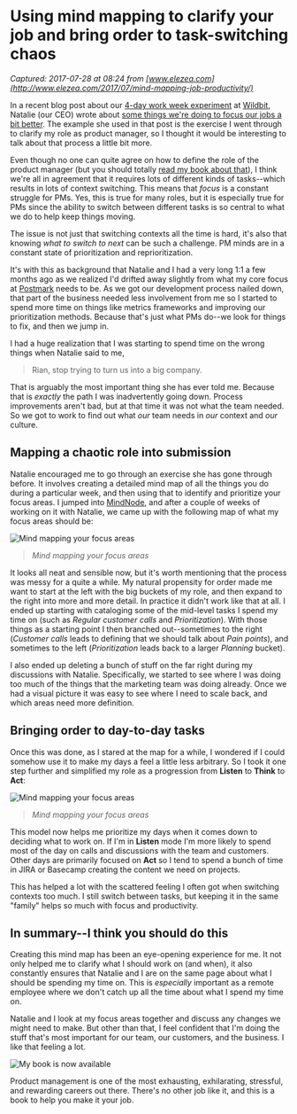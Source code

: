 # Using mind mapping to clarify your job and bring order to task-switching chaos

_Captured: 2017-07-28 at 08:24 from [www.elezea.com](http://www.elezea.com/2017/07/mind-mapping-job-productivity/)_

In a recent blog post about our [4-day work week experiment](https://wildbit.com/blog/2017/05/31/experimenting-with-a-4-day-work-week) at [Wildbit](https://wildbit.com), Natalie (our CEO) wrote about [some things we're doing to focus our jobs a bit better](https://wildbit.com/blog/2017/06/05/reducing-hours-by-focusing-your-job). The example she used in that post is the exercise I went through to clarify my role as product manager, so I thought it would be interesting to talk about that process a little bit more.

Even though no one can quite agree on how to define the role of the product manager (but you should totally [read my book about that](https://www.amazon.com/dp/B00M0KTVTO/?tag=leavethegreat-20)), I think we're all in agreement that it requires lots of different kinds of tasks--which results in lots of context switching. This means that _focus_ is a constant struggle for PMs. Yes, this is true for many roles, but it is especially true for PMs since the ability to switch between different tasks is so central to what we do to help keep things moving.

The issue is not just that switching contexts all the time is hard, it's also that knowing _what to switch to next_ can be such a challenge. PM minds are in a constant state of prioritization and reprioritization.

It's with this as background that Natalie and I had a very long 1:1 a few months ago as we realized I'd drifted away slightly from what my core focus at [Postmark](https://postmarkapp.com) needs to be. As we got our development process nailed down, that part of the business needed less involvement from me so I started to spend more time on things like metrics frameworks and improving our prioritization methods. Because that's just what PMs do--we look for things to fix, and then we jump in.

I had a huge realization that I was starting to spend time on the wrong things when Natalie said to me,

> Rian, stop trying to turn us into a big company.

That is arguably the most important thing she has ever told me. Because that is _exactly_ the path I was inadvertently going down. Process improvements aren't bad, but at that time it was not what the team needed. So we got to work to find out what _our_ team needs in _our_ context and _our_ culture.

## Mapping a chaotic role into submission

Natalie encouraged me to go through an exercise she has gone through before. It involves creating a detailed mind map of all the things you do during a particular week, and then using that to identify and prioritize your focus areas. I jumped into [MindNode](https://mindnode.com), and after a couple of weeks of working on it with Natalie, we came up with the following map of what my focus areas should be:

![Mind mapping your focus areas](http://cdn.elezea.com/images/pmrole3.jpg)

> _Mind mapping your focus areas_

It looks all neat and sensible now, but it's worth mentioning that the process was messy for a quite a while. My natural propensity for order made me want to start at the left with the big buckets of my role, and then expand to the right into more and more detail. In practice it didn't work like that at all. I ended up starting with cataloging some of the mid-level tasks I spend my time on (such as _Regular customer calls_ and _Prioritization_). With those things as a starting point I then branched out--sometimes to the right (_Customer calls_ leads to defining that we should talk about _Pain points_), and sometimes to the left (_Prioritization_ leads back to a larger _Planning_ bucket).

I also ended up deleting a bunch of stuff on the far right during my discussions with Natalie. Specifically, we started to see where I was doing too much of the things that the marketing team was doing already. Once we had a visual picture it was easy to see where I need to scale back, and which areas need more definition.

## Bringing order to day-to-day tasks

Once this was done, as I stared at the map for a while, I wondered if I could somehow use it to make my days a feel a little less arbitrary. So I took it one step further and simplified my role as a progression from **Listen** to **Think** to **Act**:

![Mind mapping your focus areas](http://cdn.elezea.com/images/pmrole1.jpg)

> _Mind mapping your focus areas_

This model now helps me prioritize my days when it comes down to deciding what to work on. If I'm in **Listen** mode I'm more likely to spend most of the day on calls and discussions with the team and customers. Other days are primarily focused on **Act** so I tend to spend a bunch of time in JIRA or Basecamp creating the content we need on projects.

This has helped a lot with the scattered feeling I often got when switching contexts too much. I still switch between tasks, but keeping it in the same "family" helps so much with focus and productivity.

## In summary--I think you should do this

Creating this mind map has been an eye-opening experience for me. It not only helped me to clarify what I should work on (and when), it also constantly ensures that Natalie and I are on the same page about what I should be spending my time on. This is _especially_ important as a remote employee where we don't catch up all the time about what I spend my time on.

Natalie and I look at my focus areas together and discuss any changes we might need to make. But other than that, I feel confident that I'm doing the stuff that's most important for our team, our customers, and the business. I like that feeling a lot.

![My book is now available](http://www.elezea.com/wp-content/uploads/2015/05/making-it-right.png)

Product management is one of the most exhausting, exhilarating, stressful, and rewarding careers out there. There's no other job like it, and this is a book to help you make it your job.
